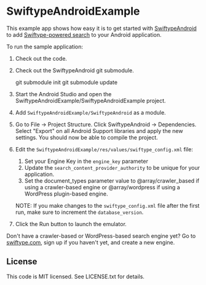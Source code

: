 # SwiftypeAndroidExample

This example app shows how easy it is to get started with [SwiftypeAndroid](https://github.com/swiftype/SwiftypeAndroid) to add [Swiftype-powered search](https://swiftype.com) to your Android application.

To run the sample application:

1. Check out the code.
2. Check out the SwiftypeAndroid git submodule.

    git submodule init
    git submodule update

3. Start the Android Studio and open the SwiftypeAndroidExample/SwiftypeAndroidExample project.
4. Add `SwiftypeAndroidExample/SwiftypeAndroid` as a module.
5. Go to File -> Project Structure. Click SwiftypeAndroid -> Dependencies. Select "Export" on all Android Support libraries and apply the new settings. You should now be able to compile the project.
6. Edit the `SwiftypeAndroidExample/res/values/swiftype_config.xml` file:
    1. Set your Engine Key in the `engine_key` parameter
    2. Update the `search_content_provider_authority` to be unique for your application.
    3. Set the document_types parameter value to @array/crawler_based if using a crawler-based engine or @array/wordpress if using a WordPress plugin-based engine.

    NOTE: If you make changes to the `swiftype_config.xml` file after the first run, make sure to increment the `database_version`.

7. Click the Run button to launch the emulator.

Don't have a crawler-based or WordPress-based search engine yet? Go to [swiftype.com](https://swiftype.com), sign up if you haven't yet, and create a new engine.

## License

This code is MIT licensed. See LICENSE.txt for details.
